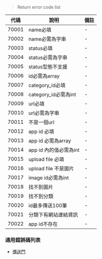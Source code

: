 > Return error code list

| 代碼   | 說明 | 備註 |
| ------ | -------------------------------- | ------ |
| 70001 |name必填| - |
| 70002 |name必需為字串| - |
| 70003 |status必填| - |
| 70004 |status必需為字串| - |
| 70005 |status型態不支援| - |
| 70006 |id必需為array| - |
| 70007 |category_id必填| - |
| 70008 |category_id必需為int| - |
| 70009 |url必填| - |
| 70010 |url必需為字串| - |
| 70011 |不是一個url| - |
| 70012 |app id 必填| - |
| 70013 |app id 必需為array| - |
| 70014 |app id 內的值必需為int| - |
| 70015 |upload file 必填| - |
| 70016 |upload file 不是圖片| - |
| 70017 |image id必需為int| - |
| 70018 |找不到圖片| - |
| 70019 |找不到分類| - |
| 70020 |id最多傳送100筆| - |
| 70021 |分類下有網站連結資訊| - |
| 70022 |app id不存在| - |

### 通用錯誤碼列表
* [傳送門](https://github.com/3rdpay/AppCMS-API/blob/master/Modules/Base/Document/error.md)
